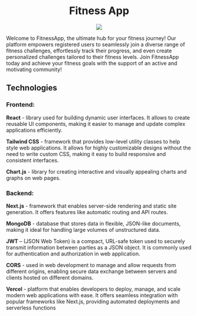 <h1 align="center">Fitness App</h1>
<p align="center"><img src="https://github.com/user-attachments/assets/6acf022a-00d7-40cc-b4d4-ee3d8abeb7aa" /></p>

Welcome to FitnessApp, the ultimate hub for your fitness journey!
Our platform empowers registered users to seamlessly join a diverse range of fitness challenges, effortlessly track their progress, and even create personalized challenges tailored to their fitness levels.
Join FitnessApp today and achieve your fitness goals with the support of an active and motivating community!

## Technologies

### **Frontend:**

**React** - library used for building dynamic user interfaces. It allows to create reusable UI components, making it easier to manage and update complex applications efficiently.

**Tailwind CSS** - framework that provides low-level utility classes to help style web applications. It allows for highly customizable designs without the need to write custom CSS, making it easy to build responsive and consistent interfaces.

**Chart.js** - library for creating interactive and visually appealing charts and graphs on web pages.

### **Backend**:

**Next.js** - framework that enables server-side rendering and static site generation. It offers features like automatic routing and API routes.

**MongoDB** - database that stores data in flexible, JSON-like documents, making it ideal for handling large volumes of unstructured data.

**JWT** – (JSON Web Token) is a compact, URL-safe token used to securely transmit information between parties as a JSON object. It is commonly used for authentication and authorization in web application.

**CORS** - used in web development to manage and allow requests from different origins, enabling secure data exchange between servers and clients hosted on different domains.

**Vercel** - platform that enables developers to deploy, manage, and scale modern web applications with ease. It offers seamless integration with popular frameworks like Next.js, providing automated deployments and serverless functions
